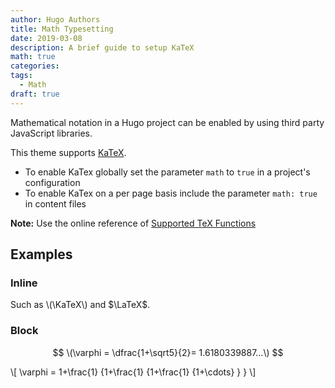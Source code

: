 ```yaml
---
author: Hugo Authors
title: Math Typesetting
date: 2019-03-08
description: A brief guide to setup KaTeX
math: true
categories:
tags:
  - Math
draft: true
---
```


Mathematical notation in a Hugo project can be enabled by using third party JavaScript libraries.
<!--more-->

This theme supports [KaTeX](https://katex.org/).

- To enable KaTex globally set the parameter `math` to `true` in a project's configuration
- To enable KaTex on a per page basis include the parameter `math: true` in content files

**Note:** Use the online reference of [Supported TeX Functions](https://katex.org/docs/supported.html)

## Examples

### Inline

Such as \\(\KaTeX\\) and $\LaTeX$.

### Block

$$
  \(\varphi = \dfrac{1+\sqrt5}{2}= 1.6180339887…\)
$$

\\[
  \varphi = 1+\frac{1} {1+\frac{1} {1+\frac{1} {1+\cdots} } } 
\\]
